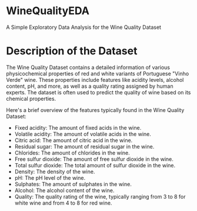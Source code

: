 # WineQualityEDA
A Simple Exploratory Data Analysis for the Wine Quality Dataset

# Description of the Dataset
The Wine Quality Dataset contains a detailed information of various physicochemical properties of red and white variants of Portuguese "Vinho Verde" wine. These properties include features like acidity levels, alcohol content, pH, and more, as well as a quality rating assigned by human experts. The dataset is often used to predict the quality of wine based on its chemical properties.

Here's a brief overview of the features typically found in the Wine Quality Dataset:

- Fixed acidity: The amount of fixed acids in the wine.
- Volatile acidity: The amount of volatile acids in the wine.
- Citric acid: The amount of citric acid in the wine.
- Residual sugar: The amount of residual sugar in the wine.
- Chlorides: The amount of chlorides in the wine.
- Free sulfur dioxide: The amount of free sulfur dioxide in the wine.
- Total sulfur dioxide: The total amount of sulfur dioxide in the wine.
- Density: The density of the wine.
- pH: The pH level of the wine.
- Sulphates: The amount of sulphates in the wine.
- Alcohol: The alcohol content of the wine.
- Quality: The quality rating of the wine, typically ranging from 3 to 8 for white wine and from 4 to 8 for red wine.